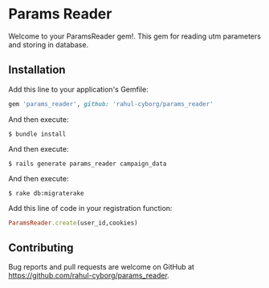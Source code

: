 # Params Reader

Welcome to your ParamsReader gem!. This gem for reading utm parameters and storing in database.


## Installation

Add this line to your application's Gemfile:

```ruby
gem 'params_reader', github: 'rahul-cyborg/params_reader'
```

And then execute:

    $ bundle install

And then execute:

    $ rails generate params_reader campaign_data

And then execute:

    $ rake db:migraterake

Add this line of code in your registration function:

```ruby
ParamsReader.create(user_id,cookies)
```

## Contributing

Bug reports and pull requests are welcome on GitHub at https://github.com/rahul-cyborg/params_reader.

